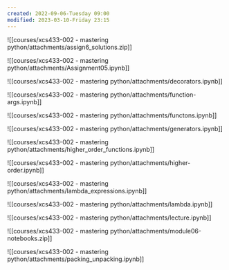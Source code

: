 ```yaml
---
created: 2022-09-06-Tuesday 09:00
modified: 2023-03-10-Friday 23:15
---
```


![[courses/xcs433-002 - mastering python/attachments/assign6_solutions.zip]]

![[courses/xcs433-002 - mastering python/attachments/Assignment05.ipynb]]

![[courses/xcs433-002 - mastering python/attachments/decorators.ipynb]]

![[courses/xcs433-002 - mastering python/attachments/function-args.ipynb]]

![[courses/xcs433-002 - mastering python/attachments/functons.ipynb]]

![[courses/xcs433-002 - mastering python/attachments/generators.ipynb]]

![[courses/xcs433-002 - mastering python/attachments/higher_order_functions.ipynb]]

![[courses/xcs433-002 - mastering python/attachments/higher-order.ipynb]]

![[courses/xcs433-002 - mastering python/attachments/lambda_expressions.ipynb]]

![[courses/xcs433-002 - mastering python/attachments/lambda.ipynb]]

![[courses/xcs433-002 - mastering python/attachments/lecture.ipynb]]

![[courses/xcs433-002 - mastering python/attachments/module06-notebooks.zip]]

![[courses/xcs433-002 - mastering python/attachments/packing_unpacking.ipynb]]
